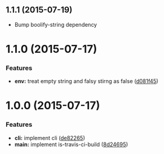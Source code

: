 <a name="1.1.1"></a>
## 1.1.1 (2015-07-19)

* Bump boolify-string dependency


<a name="1.1.0"></a>
# 1.1.0 (2015-07-17)


### Features

* **env:** treat empty string and falsy stirng as false ([d081f45](https://github.com/pandawing/node-is-travis-ci-build/commit/d081f45))



<a name="1.0.0"></a>
# 1.0.0 (2015-07-17)


### Features

* **cli:** implement cli ([de82265](https://github.com/pandawing/node-is-travis-ci-build/commit/de82265))
* **main:** implement is-travis-ci-build ([8d24695](https://github.com/pandawing/node-is-travis-ci-build/commit/8d24695))



